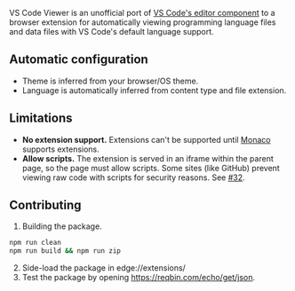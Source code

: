 
VS Code Viewer is an unofficial port of [VS Code's editor component](https://github.com/microsoft/monaco-editor) to a browser extension for automatically viewing programming language files and data files with VS Code's default language support. 

## Automatic configuration

* Theme is inferred from your browser/OS theme.
* Language is automatically inferred from content type and file extension.

## Limitations

* **No extension support.** Extensions can't be supported until [Monaco](https://github.com/microsoft/monaco-editor) supports extensions.
* **Allow scripts.** The extension is served in an iframe within the parent page, so the page must allow scripts.  Some sites (like GitHub) prevent viewing raw code with scripts for security reasons. See [#32](https://github.com/chriskuech/vs-code-viewer-extension/issues/32).

## Contributing
1. Building the package.
  ```bash
  npm run clean
  npm run build && npm run zip
  ```
2. Side-load the package in edge://extensions/
3. Test the package by opening https://reqbin.com/echo/get/json.
